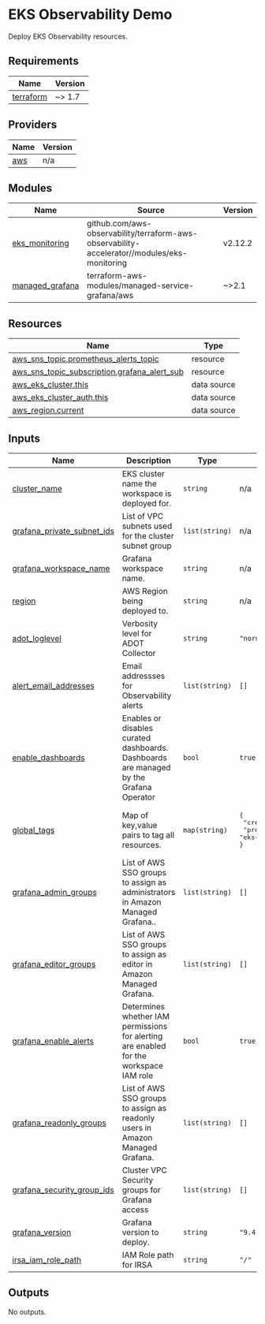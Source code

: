 # EKS Observability Demo

Deploy EKS Observability resources.

<!-- BEGIN_TF_DOCS -->
## Requirements

| Name | Version |
|------|---------|
| <a name="requirement_terraform"></a> [terraform](#requirement\_terraform) | ~> 1.7 |

## Providers

| Name | Version |
|------|---------|
| <a name="provider_aws"></a> [aws](#provider\_aws) | n/a |

## Modules

| Name | Source | Version |
|------|--------|---------|
| <a name="module_eks_monitoring"></a> [eks\_monitoring](#module\_eks\_monitoring) | github.com/aws-observability/terraform-aws-observability-accelerator//modules/eks-monitoring | v2.12.2 |
| <a name="module_managed_grafana"></a> [managed\_grafana](#module\_managed\_grafana) | terraform-aws-modules/managed-service-grafana/aws | ~>2.1 |

## Resources

| Name | Type |
|------|------|
| [aws_sns_topic.prometheus_alerts_topic](https://registry.terraform.io/providers/hashicorp/aws/latest/docs/resources/sns_topic) | resource |
| [aws_sns_topic_subscription.grafana_alert_sub](https://registry.terraform.io/providers/hashicorp/aws/latest/docs/resources/sns_topic_subscription) | resource |
| [aws_eks_cluster.this](https://registry.terraform.io/providers/hashicorp/aws/latest/docs/data-sources/eks_cluster) | data source |
| [aws_eks_cluster_auth.this](https://registry.terraform.io/providers/hashicorp/aws/latest/docs/data-sources/eks_cluster_auth) | data source |
| [aws_region.current](https://registry.terraform.io/providers/hashicorp/aws/latest/docs/data-sources/region) | data source |

## Inputs

| Name | Description | Type | Default | Required |
|------|-------------|------|---------|:--------:|
| <a name="input_cluster_name"></a> [cluster\_name](#input\_cluster\_name) | EKS cluster name the workspace is deployed for. | `string` | n/a | yes |
| <a name="input_grafana_private_subnet_ids"></a> [grafana\_private\_subnet\_ids](#input\_grafana\_private\_subnet\_ids) | List of VPC subnets used for the cluster subnet group | `list(string)` | n/a | yes |
| <a name="input_grafana_workspace_name"></a> [grafana\_workspace\_name](#input\_grafana\_workspace\_name) | Grafana workspace name. | `string` | n/a | yes |
| <a name="input_region"></a> [region](#input\_region) | AWS Region being deployed to. | `string` | n/a | yes |
| <a name="input_adot_loglevel"></a> [adot\_loglevel](#input\_adot\_loglevel) | Verbosity level for ADOT Collector | `string` | `"normal"` | no |
| <a name="input_alert_email_addresses"></a> [alert\_email\_addresses](#input\_alert\_email\_addresses) | Email addressses for Observability alerts | `list(string)` | `[]` | no |
| <a name="input_enable_dashboards"></a> [enable\_dashboards](#input\_enable\_dashboards) | Enables or disables curated dashboards. Dashboards are managed by the Grafana Operator | `bool` | `true` | no |
| <a name="input_global_tags"></a> [global\_tags](#input\_global\_tags) | Map of key,value pairs to tag all resources. | `map(string)` | <pre>{<br>  "creation-method": "terraform",<br>  "project": "eks-observability-demo"<br>}</pre> | no |
| <a name="input_grafana_admin_groups"></a> [grafana\_admin\_groups](#input\_grafana\_admin\_groups) | List of AWS SSO groups to assign as administrators in Amazon Managed Grafana.. | `list(string)` | `[]` | no |
| <a name="input_grafana_editor_groups"></a> [grafana\_editor\_groups](#input\_grafana\_editor\_groups) | List of AWS SSO groups to assign as editor in Amazon Managed Grafana. | `list(string)` | `[]` | no |
| <a name="input_grafana_enable_alerts"></a> [grafana\_enable\_alerts](#input\_grafana\_enable\_alerts) | Determines whether IAM permissions for alerting are enabled for the workspace IAM role | `bool` | `true` | no |
| <a name="input_grafana_readonly_groups"></a> [grafana\_readonly\_groups](#input\_grafana\_readonly\_groups) | List of AWS SSO groups to assign as readonly users in Amazon Managed Grafana. | `list(string)` | `[]` | no |
| <a name="input_grafana_security_group_ids"></a> [grafana\_security\_group\_ids](#input\_grafana\_security\_group\_ids) | Cluster VPC Security groups for Grafana access | `list(string)` | `[]` | no |
| <a name="input_grafana_version"></a> [grafana\_version](#input\_grafana\_version) | Grafana version to deploy. | `string` | `"9.4"` | no |
| <a name="input_irsa_iam_role_path"></a> [irsa\_iam\_role\_path](#input\_irsa\_iam\_role\_path) | IAM Role path for IRSA | `string` | `"/"` | no |

## Outputs

No outputs.
<!-- END_TF_DOCS -->
